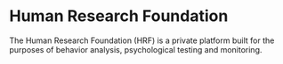# Human Research Foundation

The Human Research Foundation (HRF) is a private platform built for the purposes of behavior analysis, psychological testing and monitoring.
